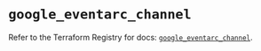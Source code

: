 # `google_eventarc_channel`

Refer to the Terraform Registry for docs: [`google_eventarc_channel`](https://registry.terraform.io/providers/hashicorp/google-beta/6.17.0/docs/resources/google_eventarc_channel).
